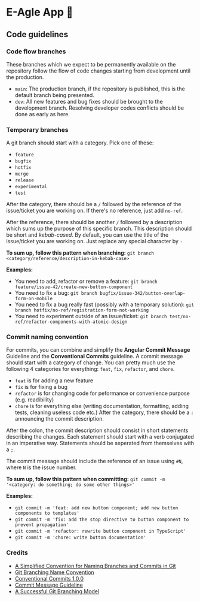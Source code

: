 # E-Agle App 🦅

## Code guidelines

### Code flow branches
These branches which we expect to be permanently available on the repository follow the flow of code changes starting from development until the production.

- `main`: The production branch, if the repository is published, this is the default branch being presented.
- `dev`: All new features and bug fixes should be brought to the development branch. Resolving developer codes conflicts should be done as early as here.

### Temporary branches
A git branch should start with a category. Pick one of these:
- `feature`
- `bugfix`
- `hotfix`
- `merge`
- `release`
- `experimental`
- `test`

After the category, there should be a `/` followed by the reference of the issue/ticket you are working on. If there's no reference, just add `no-ref`.

After the reference, there should be another `/` followed by a description which sums up the purpose of this specific branch. This description should be short and _kebab-cased_.
By default, you can use the title of the issue/ticket you are working on. Just replace any special character by `-`

**To sum up, follow this pattern when branching:**
```git branch <category/reference/description-in-kebab-case>```

**Examples:**
- You need to add, refactor or remove a feature: ```git branch feature/issue-42/create-new-button-component```
- You need to fix a bug: ```git branch bugfix/issue-342/button-overlap-form-on-mobile```
- You need to fix a bug really fast (possibly with a temporary solution): ```git branch hotfix/no-ref/registration-form-not-working```
- You need to experiment outside of an issue/ticket: ```git branch test/no-ref/refactor-components-with-atomic-design```

### Commit naming convention
For commits, you can combine and simplify the **Angular Commit Message** Guideline and the **Conventional Commits** guideline.
A commit message should start with a category of change. You can pretty much use the following 4 categories for everything: `feat`, `fix`, `refactor`, and `chore`.

- `feat` is for adding a new feature
- `fix` is for fixing a bug
- `refactor` is for changing code for peformance or convenience purpose (e.g. readibility)
- `chore` is for everything else (writing documentation, formatting, adding tests, cleaning useless code etc.)
After the category, there should be a `:` announcing the commit description.

After the colon, the commit description should consist in short statements describing the changes. Each statement should start with a verb conjugated in an imperative way. Statements should be seperated from themselves with a `;`.

The commit message should include the reference of an issue using `#N`, where `N` is the issue number.


**To sum up, follow this pattern when committing:**
`git commit -m '<category: do something; do some other things>'`

**Examples:**
- `git commit -m 'feat: add new button component; add new button components to templates'`
- `git commit -m 'fix: add the stop directive to button component to prevent propagation'`
- `git commit -m 'refactor: rewrite button component in TypeScript'`
- `git commit -m 'chore: write button documentation'`

### Credits
- [A Simplified Convention for Naming Branches and Commits in Git](https://dev.to/varbsan/a-simplified-convention-for-naming-branches-and-commits-in-git-il4)
- [Git Branching Name Convention](https://dev.to/couchcamote/git-branching-name-convention-cch)
- [Conventional Commits 1.0.0](https://www.conventionalcommits.org/en/v1.0.0/#summary)
- [Commit Message Guideline](https://github.com/angular/angular/blob/22b96b9/CONTRIBUTING.md#-commit-message-guidelines)
- [A Successful Git Branching Model](https://nvie.com/posts/a-successful-git-branching-model/)
